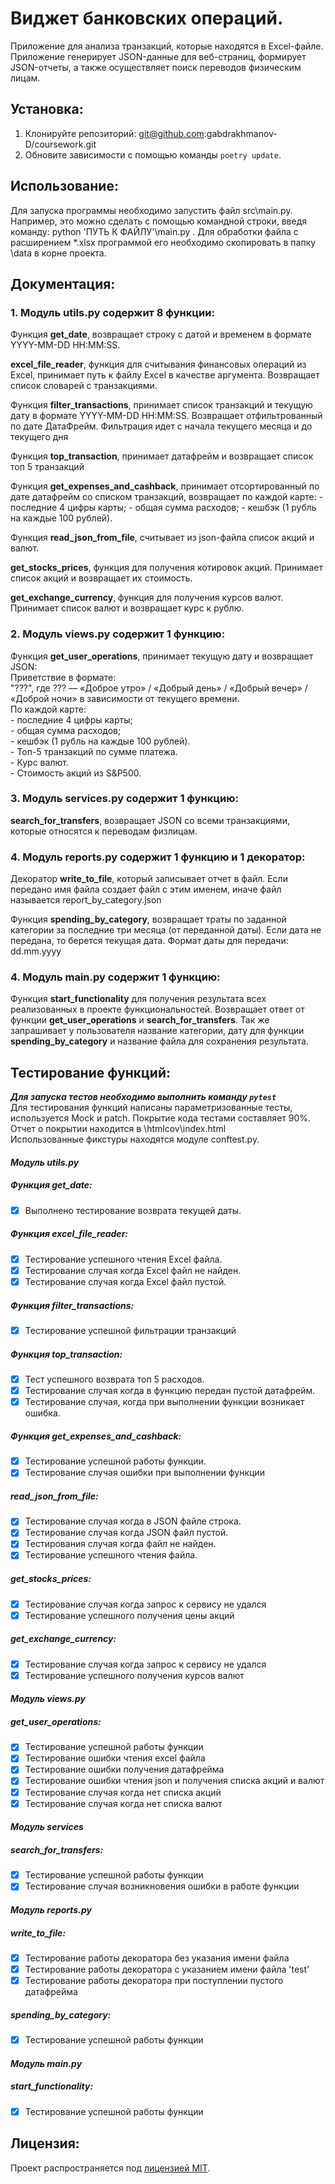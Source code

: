 # Виджет банковских операций.  

Приложение для анализа транзакций, которые находятся в Excel-файле. Приложение генерирует JSON-данные для веб-страниц, формирует JSON-отчеты, а также осуществляет поиск переводов физическим лицам.

## Установка:

1. Клонируйте репозиторий: git@github.com:gabdrakhmanov-D/coursework.git
2. Обновите зависимости с помощью команды `poetry update`.

## Использование:  

Для запуска программы необходимо запустить файл src\main.py. Например, это можно сделать с помощью командной строки, введя команду: python 'ПУТЬ К ФАЙЛУ'\main.py . Для обработки файла с расширением *.xlsx программой его необходимо скопировать в папку \data в корне проекта.

## Документация:

### 1. Модуль utils.py содержит 8 функции:
Функция **get_date**, возвращает строку с датой и временем в формате YYYY-MM-DD HH:MM:SS.

**excel_file_reader**, функция для считывания финансовых операций из Excel, принимает путь к файлу Excel в качестве аргумента. Возвращает список словарей с транзакциями.

Функция **filter_transactions**, принимает список транзакций и текущую дату в формате YYYY-MM-DD HH:MM:SS. Возвращает отфильтрованный по дате ДатаФрейм. Фильтрация идет с начала текущего месяца и до текущего дня

Функция **top_transaction**, принимает датафрейм и возвращает список топ 5 транзакций

Функция **get_expenses_and_cashback**, принимает отсортированный по дате датафрейм со списком транзакций, возвращает по каждой карте:
    - последние 4 цифры карты;
    - общая сумма расходов;
    - кешбэк (1 рубль на каждые 100 рублей).

Функция **read_json_from_file**, считывает из json-файла список акций и валют.


**get_stocks_prices**, функция для получения котировок акций. Принимает список акций и возвращает их стоимость.

**get_exchange_currency**, функция для получения курсов валют. Принимает список валют и возвращает курс к рублю.

### 2. Модуль views.py содержит 1 функцию:

Функция **get_user_operations**, принимает текущую дату и возвращает JSON:  
    Приветствие в формате:  
    "???", где ??? — «Доброе утро» / «Добрый день» / «Добрый вечер» / «Доброй ночи» в зависимости от текущего времени.  
    По каждой карте:  
    - последние 4 цифры карты;  
    - общая сумма расходов;  
    - кешбэк (1 рубль на каждые 100 рублей).  
    - Топ-5 транзакций по сумме платежа.  
    - Курс валют.  
    - Стоимость акций из S&P500.  

### 3. Модуль services.py содержит 1 функцию:  

**search_for_transfers**, возвращает JSON со всеми транзакциями, которые относятся к переводам физлицам.

### 4. Модуль reports.py содержит 1 функцию и 1 декоратор:  
Декоратор **write_to_file**, который записывает отчет в файл. Если передано имя файла создает файл с этим именем, иначе файл называется report_by_category.json

Функция **spending_by_category**, возвращает траты по заданной категории за последние три месяца (от переданной даты). Если дата не передана, то берется текущая дата. Формат даты для передачи: dd.mm.yyyy 


### 4. Модуль main.py содержит 1 функцию:  

Функция **start_functionality** для получения результата всех реализованных в проекте функциональностей.
Возвращает ответ от функции **get_user_operations** и **search_for_transfers**. Так же запрашивает у пользователя название категории, дату для функции **spending_by_category** и название файла для сохранения результата.

## Тестирование функций:
***Для запуска тестов необходимо выполнить команду `pytest`***  
Для тестирования функций написаны параметризованные тесты, используется Mock  и patch. Покрытие кода тестами составляет 90%. Отчет о покрытии находится в \htmlcov\index.html  
Использованные фикстуры находятся модуле conftest.py.  
 
#### *Модуль utils.py*
##### *Функция  get_date*:  
- [x] Выполнено тестирование возврата текущей даты.  
##### *Функция excel_file_reader*:
- [x] Тестирование успешного чтения Excel файла.  
- [x] Тестирование случая когда Excel файл не найден.  
- [x] Тестирование случая когда Excel файл пустой.  
##### *Функция filter_transactions*:  
- [x] Тестирование успешной фильтрации транзакций
##### *Функция top_transaction*:  
- [x] Тест успешного возврата топ 5 расходов.
- [x] Тестирование случая когда в функцию передан пустой датафрейм.  
- [x] Тестирование случая, когда при выполнении функции возникает ошибка.  
##### *Функция get_expenses_and_cashback*:  
- [x] Тестирование успешной работы функции.
- [x] Тестирование случая ошибки при выполнении функции
##### *read_json_from_file*:  
- [x] Тестирование случая когда в JSON файле строка.  
- [x] Тестирование случая когда JSON файл пустой.  
- [x] Тестирования случая когда файл не найден.
- [x] Тестирование успешного чтения файла.
##### *get_stocks_prices*:
- [x] Тестирование случая когда запрос к сервису не удался
- [x] Тестирование успешного получения цены акций
##### *get_exchange_currency*:
- [x] Тестирование случая когда запрос к сервису не удался
- [x] Тестирование успешного получения курсов валют
#### *Модуль views.py*
##### *get_user_operations*:
- [x] Тестирование успешной работы функции
- [x] Тестирование ошибки чтения excel файла
- [x] Тестирование ошибки получения датафрейма
- [x] Тестирование ошибки чтения json и получения списка акций и валют
- [x] Тестирование случая когда нет списка акций
- [x] Тестирование случая когда нет списка валют
#### *Модуль services*
##### *search_for_transfers*:
- [x] Тестирование успешной работы функции
- [x] Тестирование случая возникновения ошибки в работе функции
#### *Модуль reports.py*  
##### *write_to_file*:
- [x] Тестирование работы декоратора без указания имени файла
- [x] Тестирование работы декоратора с указанием имени файла 'test'
- [x] Тестирование работы декоратора при поступлении пустого датафрейма
##### *spending_by_category*:
- [x] Тестирование успешной работы функции
#### *Модуль main.py*  
##### *start_functionality*:
- [x] Тестирование успешной работы функции


## Лицензия:  

Проект распространяется под [лицензией MIT](LICENSE).
